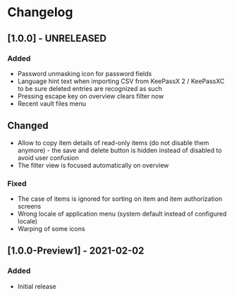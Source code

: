 # Changelog

## [1.0.0] - UNRELEASED

### Added
- Password unmasking icon for password fields
- Language hint text when importing CSV from KeePassX 2 / KeePassXC to be sure deleted entries are recognized as such
- Pressing escape key on overview clears filter now
- Recent vault files menu

## Changed
- Allow to copy item details of read-only items (do not disable them anymore) - the save and delete button is hidden instead of disabled to avoid user confusion
- The filter view is focused automatically on overview

### Fixed
- The case of items is ignored for sorting on item and item authorization screens
- Wrong locale of application menu (system default instead of configured locale)
- Warping of some icons

## [1.0.0-Preview1] - 2021-02-02

### Added
- Initial release
